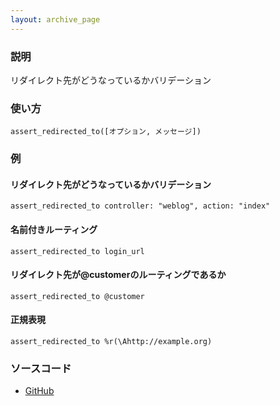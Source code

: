 ```yaml
---
layout: archive_page
---
```

### 説明
リダイレクト先がどうなっているかバリデーション

### 使い方
    assert_redirected_to([オプション, メッセージ])

### 例
#### リダイレクト先がどうなっているかバリデーション
    assert_redirected_to controller: "weblog", action: "index"

#### 名前付きルーティング
    assert_redirected_to login_url

#### リダイレクト先が@customerのルーティングであるか
    assert_redirected_to @customer

#### 正規表現
    assert_redirected_to %r(\Ahttp://example.org)

### ソースコード
* [GitHub](https://github.com/rails/rails/blob/ac30e389ecfa0e26e3d44c1eda8488ddf63b3ecc/actionpack/lib/action_dispatch/testing/assertions/response.rb#L55)